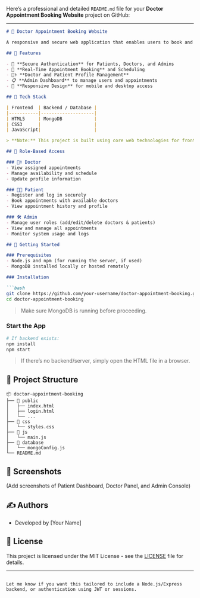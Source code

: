 Here’s a professional and detailed `README.md` file for your **Doctor Appointment Booking Website** project on GitHub:

---

````markdown
# 🏥 Doctor Appointment Booking Website

A responsive and secure web application that enables users to book and manage doctor appointments efficiently. The system supports **role-based access** for three types of users — **Patients**, **Doctors**, and **Admins** — with dedicated features for each role.

## 🔑 Features

- 🔐 **Secure Authentication** for Patients, Doctors, and Admins
- 📅 **Real-Time Appointment Booking** and Scheduling
- 👩‍⚕️ **Doctor and Patient Profile Management**
- 📋 **Admin Dashboard** to manage users and appointments
- 📲 **Responsive Design** for mobile and desktop access

## 🧰 Tech Stack

| Frontend  | Backend / Database |
|-----------|--------------------|
| HTML5     | MongoDB            |
| CSS3      |                    |
| JavaScript|                    |

> **Note:** This project is built using core web technologies for frontend and MongoDB for backend data management.

## 👤 Role-Based Access

### 👨‍⚕️ Doctor
- View assigned appointments
- Manage availability and schedule
- Update profile information

### 👨‍💻 Patient
- Register and log in securely
- Book appointments with available doctors
- View appointment history and profile

### 🛠️ Admin
- Manage user roles (add/edit/delete doctors & patients)
- View and manage all appointments
- Monitor system usage and logs

## 🚀 Getting Started

### Prerequisites
- Node.js and npm (for running the server, if used)
- MongoDB installed locally or hosted remotely

### Installation

```bash
git clone https://github.com/your-username/doctor-appointment-booking.git
cd doctor-appointment-booking
````

> Make sure MongoDB is running before proceeding.

### Start the App

```bash
# If backend exists:
npm install
npm start
```

> If there’s no backend/server, simply open the HTML file in a browser.

## 📁 Project Structure

```
📦 doctor-appointment-booking
├── 📁 public
│   ├── index.html
│   ├── login.html
│   └── ...
├── 📁 css
│   └── styles.css
├── 📁 js
│   └── main.js
├── 📁 database
│   └── mongoConfig.js
└── README.md
```

## 📸 Screenshots

(Add screenshots of Patient Dashboard, Doctor Panel, and Admin Console)

## ✍️ Authors

* Developed by \[Your Name]

## 📜 License

This project is licensed under the MIT License - see the [LICENSE](LICENSE) file for details.

---

```

Let me know if you want this tailored to include a Node.js/Express backend, or authentication using JWT or sessions.
```

